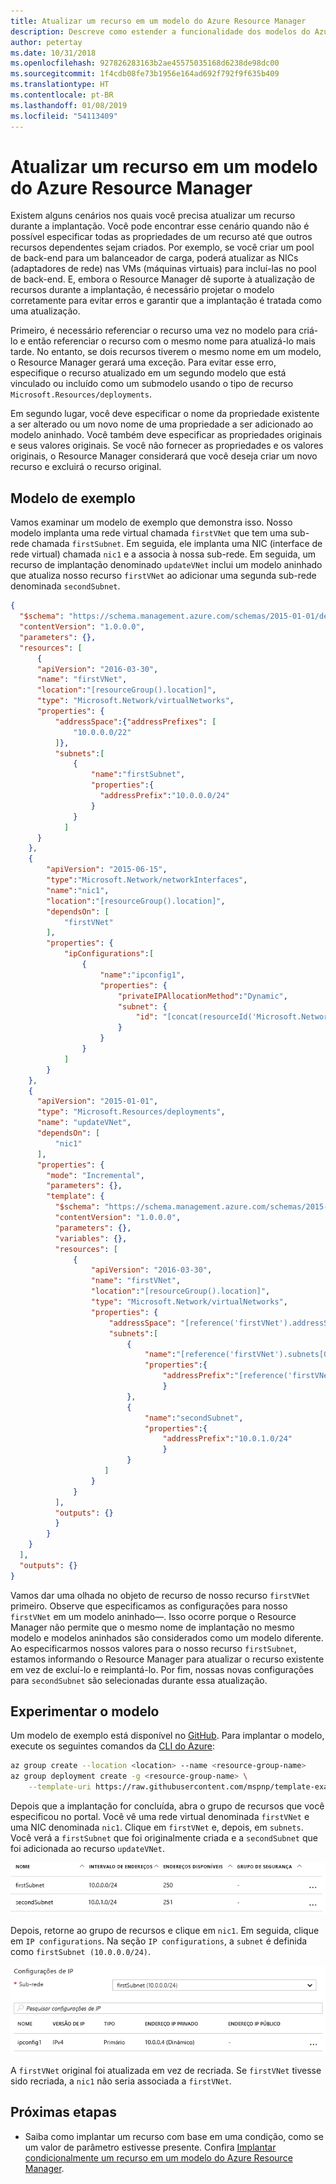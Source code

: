 ```yaml
---
title: Atualizar um recurso em um modelo do Azure Resource Manager
description: Descreve como estender a funcionalidade dos modelos do Azure Resource Manager para atualizar um recurso.
author: petertay
ms.date: 10/31/2018
ms.openlocfilehash: 927826283163b2ae45575035168d6238de98dc00
ms.sourcegitcommit: 1f4cdb08fe73b1956e164ad692f792f9f635b409
ms.translationtype: HT
ms.contentlocale: pt-BR
ms.lasthandoff: 01/08/2019
ms.locfileid: "54113409"
---
```

# <a name="update-a-resource-in-an-azure-resource-manager-template"></a>Atualizar um recurso em um modelo do Azure Resource Manager

Existem alguns cenários nos quais você precisa atualizar um recurso durante a implantação. Você pode encontrar esse cenário quando não é possível especificar todas as propriedades de um recurso até que outros recursos dependentes sejam criados. Por exemplo, se você criar um pool de back-end para um balanceador de carga, poderá atualizar as NICs (adaptadores de rede) nas VMs (máquinas virtuais) para incluí-las no pool de back-end. E, embora o Resource Manager dê suporte à atualização de recursos durante a implantação, é necessário projetar o modelo corretamente para evitar erros e garantir que a implantação é tratada como uma atualização.

Primeiro, é necessário referenciar o recurso uma vez no modelo para criá-lo e então referenciar o recurso com o mesmo nome para atualizá-lo mais tarde. No entanto, se dois recursos tiverem o mesmo nome em um modelo, o Resource Manager gerará uma exceção. Para evitar esse erro, especifique o recurso atualizado em um segundo modelo que está vinculado ou incluído como um submodelo usando o tipo de recurso `Microsoft.Resources/deployments`.

Em segundo lugar, você deve especificar o nome da propriedade existente a ser alterado ou um novo nome de uma propriedade a ser adicionado ao modelo aninhado. Você também deve especificar as propriedades originais e seus valores originais. Se você não fornecer as propriedades e os valores originais, o Resource Manager considerará que você deseja criar um novo recurso e excluirá o recurso original.

## <a name="example-template"></a>Modelo de exemplo

Vamos examinar um modelo de exemplo que demonstra isso. Nosso modelo implanta uma rede virtual chamada `firstVNet` que tem uma sub-rede chamada `firstSubnet`. Em seguida, ele implanta uma NIC (interface de rede virtual) chamada `nic1` e a associa à nossa sub-rede. Em seguida, um recurso de implantação denominado `updateVNet` inclui um modelo aninhado que atualiza nosso recurso `firstVNet` ao adicionar uma segunda sub-rede denominada `secondSubnet`.

```json
{
  "$schema": "https://schema.management.azure.com/schemas/2015-01-01/deploymentTemplate.json#",
  "contentVersion": "1.0.0.0",
  "parameters": {},
  "resources": [
      {
      "apiVersion": "2016-03-30",
      "name": "firstVNet",
      "location":"[resourceGroup().location]",
      "type": "Microsoft.Network/virtualNetworks",
      "properties": {
          "addressSpace":{"addressPrefixes": [
              "10.0.0.0/22"
          ]},
          "subnets":[
              {
                  "name":"firstSubnet",
                  "properties":{
                    "addressPrefix":"10.0.0.0/24"
                  }
              }
            ]
      }
    },
    {
        "apiVersion": "2015-06-15",
        "type":"Microsoft.Network/networkInterfaces",
        "name":"nic1",
        "location":"[resourceGroup().location]",
        "dependsOn": [
            "firstVNet"
        ],
        "properties": {
            "ipConfigurations":[
                {
                    "name":"ipconfig1",
                    "properties": {
                        "privateIPAllocationMethod":"Dynamic",
                        "subnet": {
                            "id": "[concat(resourceId('Microsoft.Network/virtualNetworks','firstVNet'),'/subnets/firstSubnet')]"
                        }
                    }
                }
            ]
        }
    },
    {
      "apiVersion": "2015-01-01",
      "type": "Microsoft.Resources/deployments",
      "name": "updateVNet",
      "dependsOn": [
          "nic1"
      ],
      "properties": {
        "mode": "Incremental",
        "parameters": {},
        "template": {
          "$schema": "https://schema.management.azure.com/schemas/2015-01-01/deploymentTemplate.json#",
          "contentVersion": "1.0.0.0",
          "parameters": {},
          "variables": {},
          "resources": [
              {
                  "apiVersion": "2016-03-30",
                  "name": "firstVNet",
                  "location":"[resourceGroup().location]",
                  "type": "Microsoft.Network/virtualNetworks",
                  "properties": {
                      "addressSpace": "[reference('firstVNet').addressSpace]",
                      "subnets":[
                          {
                              "name":"[reference('firstVNet').subnets[0].name]",
                              "properties":{
                                  "addressPrefix":"[reference('firstVNet').subnets[0].properties.addressPrefix]"
                                  }
                          },
                          {
                              "name":"secondSubnet",
                              "properties":{
                                  "addressPrefix":"10.0.1.0/24"
                                  }
                          }
                     ]
                  }
              }
          ],
          "outputs": {}
          }
        }
    }
  ],
  "outputs": {}
}
```

Vamos dar uma olhada no objeto de recurso de nosso recurso `firstVNet` primeiro. Observe que especificamos as configurações para nosso `firstVNet` em um modelo aninhado&mdash;. Isso ocorre porque o Resource Manager não permite que o mesmo nome de implantação no mesmo modelo e modelos aninhados são considerados como um modelo diferente. Ao especificarmos nossos valores para o nosso recurso `firstSubnet`, estamos informando o Resource Manager para atualizar o recurso existente em vez de excluí-lo e reimplantá-lo. Por fim, nossas novas configurações para `secondSubnet` são selecionadas durante essa atualização.

## <a name="try-the-template"></a>Experimentar o modelo

Um modelo de exemplo está disponível no [GitHub][github]. Para implantar o modelo, execute os seguintes comandos da [CLI do Azure][cli]:

```bash
az group create --location <location> --name <resource-group-name>
az group deployment create -g <resource-group-name> \
    --template-uri https://raw.githubusercontent.com/mspnp/template-examples/master/example1-update/deploy.json
```

Depois que a implantação for concluída, abra o grupo de recursos que você especificou no portal. Você vê uma rede virtual denominada `firstVNet` e uma NIC denominada `nic1`. Clique em `firstVNet` e, depois, em `subnets`. Você verá a `firstSubnet` que foi originalmente criada e a `secondSubnet` que foi adicionada ao recurso `updateVNet`.

![Sub-rede original e sub-rede atualizada](../_images/firstVNet-subnets.png)

Depois, retorne ao grupo de recursos e clique em `nic1`. Em seguida, clique em `IP configurations`. Na seção `IP configurations`, a `subnet` é definida como `firstSubnet (10.0.0.0/24)`.

![definições de configuração de IP da NIC1](../_images/nic1-ipconfigurations.png)

A `firstVNet` original foi atualizada em vez de recriada. Se `firstVNet` tivesse sido recriada, a `nic1` não seria associada a `firstVNet`.

## <a name="next-steps"></a>Próximas etapas

* Saiba como implantar um recurso com base em uma condição, como se um valor de parâmetro estivesse presente. Confira [Implantar condicionalmente um recurso em um modelo do Azure Resource Manager](./conditional-deploy.md).

[cli]: /cli/azure/?view=azure-cli-latest
[github]: https://github.com/mspnp/template-examples
